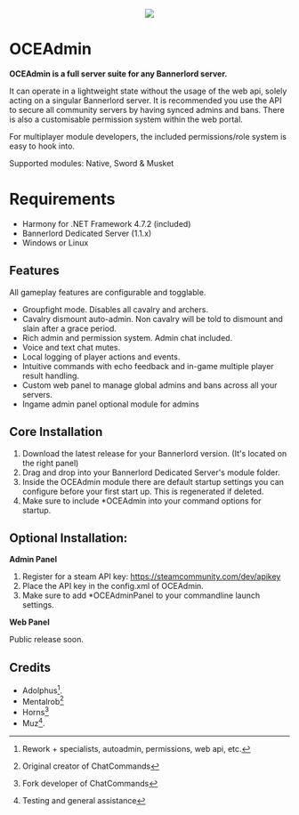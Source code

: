 <p align="center">
  <img src="https://i.gyazo.com/b3636d006d6c9867060dcd8a0199c8dd.png">
</p>


# OCEAdmin

**OCEAdmin is a full server suite for any Bannerlord server.**

It can operate in a lightweight state without the usage of the web api, solely acting on a singular Bannerlord server. It is recommended you use the API to secure all community servers by having synced admins and bans. There is also a customisable permission system within the web portal.

For multiplayer module developers, the included permissions/role system is easy to hook into.

Supported modules: Native, Sword & Musket

# Requirements

- Harmony for .NET Framework 4.7.2 (included)
- Bannerlord Dedicated Server (1.1.x)
- Windows or Linux

## Features

All gameplay features are configurable and togglable.

- Groupfight mode. Disables all cavalry and archers.
- Cavalry dismount auto-admin. Non cavalry will be told to dismount and slain after a grace period.
- Rich admin and permission system. Admin chat included.
- Voice and text chat mutes.
- Local logging of player actions and events.
- Intuitive commands with echo feedback and in-game multiple player result handling.
- Custom web panel to manage global admins and bans across all your servers.
- Ingame admin panel optional module for admins

## Core Installation

1. Download the latest release for your Bannerlord version. (It's located on the right panel)
2. Drag and drop into your Bannerlord Dedicated Server's module folder.
3. Inside the OCEAdmin module there are default startup settings you can configure before your first start up. This is regenerated if deleted.
4. Make sure to include *OCEAdmin into your command options for startup.

## Optional Installation:

**Admin Panel**

1. Register for a steam API key: https://steamcommunity.com/dev/apikey
2. Place the API key in the config.xml of OCEAdmin.
3. Make sure to add *OCEAdminPanel to your commandline launch settings.

**Web Panel**

Public release soon.

## Credits
- Adolphus[^1].
- Mentalrob[^2]
- Horns[^3]
- Muz[^4].  



[^1]: Rework + specialists, autoadmin, permissions, web api, etc.
[^2]: Original creator of ChatCommands
[^3]: Fork developer of ChatCommands
[^4]: Testing and general assistance

